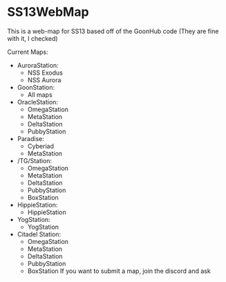 # SS13WebMap

This is a web-map for SS13 based off of the GoonHub code (They are fine with it, I checked)

Current Maps:
- AuroraStation:
  - NSS Exodus
  - NSS Aurora
- GoonStation:
  - All maps
- OracleStation:
  - OmegaStation
  - MetaStation
  - DeltaStation
  - PubbyStation
- Paradise:
  - Cyberiad
  - MetaStation
- /TG/Station:
  - OmegaStation
  - MetaStation
  - DeltaStation
  - PubbyStation
  - BoxStation
- HippieStation:
  - HippieStation
- YogStation:
  - YogStation
- Citadel Station:
  - OmegaStation
  - MetaStation
  - DeltaStation
  - PubbyStation
  - BoxStation
If you want to submit a map, join the discord and ask
